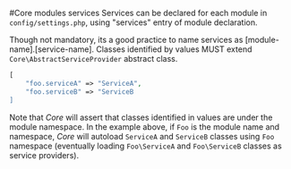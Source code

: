 #Core modules services
Services can be declared for each module in `config/settings.php`, using "services" entry of module declaration.

Though not mandatory, its a good practice to name services as [module-name].[service-name]. Classes identified by values 
MUST extend `Core\AbstractServiceProvider` abstract class.
```php
[
    "foo.serviceA" => "ServiceA",
    "foo.serviceB" => "ServiceB
]
```
Note that _Core_ will assert that classes identified in values are under the module namespace. In the example above, if 
`Foo` is the module name and namespace, _Core_ will autoload `ServiceA` and `ServiceB` classes using `Foo` namespace 
(eventually loading `Foo\ServiceA` and `Foo\ServiceB` classes as service providers).
